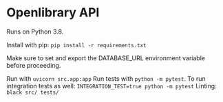 # Openlibrary API

Runs on Python 3.8.

Install with pip: `pip install -r requirements.txt`

Make sure to set and export the DATABASE_URL environment variable before proceeding.

Run with `uvicorn src.app:app`
Run tests with `python -m pytest`. To run integration tests as well: `INTEGRATION_TEST=true python -m pytest`
Linting: `black src/ tests/`
